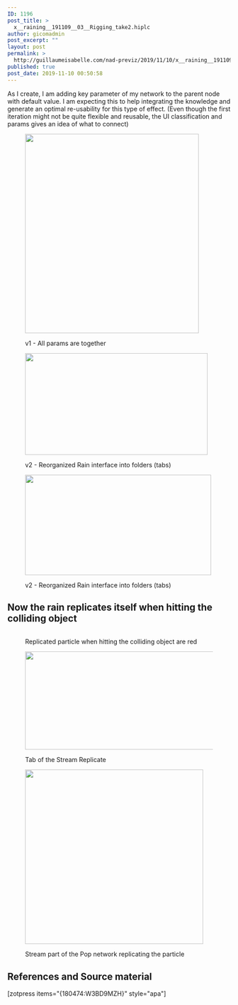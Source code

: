 ```yaml
---
ID: 1196
post_title: >
  x__raining__191109__03__Rigging_take2.hiplc
author: gicomadmin
post_excerpt: ""
layout: post
permalink: >
  http://guillaumeisabelle.com/nad-previz/2019/11/10/x__raining__191109__03__rigging_take2-hiplc/
published: true
post_date: 2019-11-10 00:50:58
---
```

<!-- wp:paragraph -->

As I create, I am adding key parameter of my network to the parent node with default value. I am expecting this to help integrating the knowledge and generate an optimal re-usability for this type of effect. (Even though the first iteration might not be quite flexible and reusable, the UI classification and params gives an idea of what to connect)

<!-- /wp:paragraph -->

<!-- wp:image {"id":1197,"width":392,"height":449} --><figure class="wp-block-image is-resized">

<img src="http://guillaumeisabelle.com/nad-previz/wp-content/uploads/sites/19/2019/11/image-13.png" alt="" class="wp-image-1197" width="392" height="449" /><figcaption>v1 - All params are together  
</figcaption></figure> <!-- /wp:image -->

<!-- wp:image {"id":1199,"width":412,"height":229} --><figure class="wp-block-image is-resized">

<img src="http://guillaumeisabelle.com/nad-previz/wp-content/uploads/sites/19/2019/11/image-14.png" alt="" class="wp-image-1199" width="412" height="229" /><figcaption>v2 - Reorganized Rain interface into folders (tabs)  
</figcaption></figure> <!-- /wp:image -->

<!-- wp:image {"id":1200,"width":420,"height":226} --><figure class="wp-block-image is-resized">

<img src="http://guillaumeisabelle.com/nad-previz/wp-content/uploads/sites/19/2019/11/image-15.png" alt="" class="wp-image-1200" width="420" height="226" /><figcaption>v2 - Reorganized Rain interface into folders (tabs)</figcaption></figure> <!-- /wp:image -->

<!-- wp:paragraph -->



<!-- /wp:paragraph -->

<!-- wp:heading -->

## Now the rain replicates itself when hitting the colliding object

<!-- /wp:heading -->

<!-- wp:image {"id":1203} --><figure class="wp-block-image">

<img src="http://guillaumeisabelle.com/nad-previz/wp-content/uploads/sites/19/2019/11/image-16.png" alt="" class="wp-image-1203" /><figcaption>Replicated particle when hitting the colliding object are red</figcaption></figure> <!-- /wp:image -->

<!-- wp:image {"id":1204,"width":426,"height":221} --><figure class="wp-block-image is-resized">

<img src="http://guillaumeisabelle.com/nad-previz/wp-content/uploads/sites/19/2019/11/image-17.png" alt="" class="wp-image-1204" width="426" height="221" /><figcaption>Tab of the Stream Replicate  
</figcaption></figure> <!-- /wp:image -->

<!-- wp:image {"id":1206,"width":402,"height":393} --><figure class="wp-block-image is-resized">

<img src="http://guillaumeisabelle.com/nad-previz/wp-content/uploads/sites/19/2019/11/image-18.png" alt="" class="wp-image-1206" width="402" height="393" /><figcaption>Stream part of the Pop network replicating the particle</figcaption></figure> <!-- /wp:image -->

<!-- wp:heading -->

## References and Source material

<!-- /wp:heading -->

<!-- wp:shortcode --> [zotpress items="{180474:W3BD9MZH}" style="apa"] 

<!-- /wp:shortcode -->